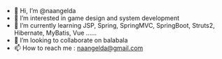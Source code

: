 - 👋 Hi, I’m @naangelda
- 👀 I’m interested in game design and system development
- 🌱 I’m currently learning JSP, Spring, SpringMVC, SpringBoot, Struts2, Hibernate, MyBatis, Vue ......
- 💞️ I’m looking to collaborate on balabala
- 📫 How to reach me : naangelda@gmail.com

<!---
naangelda/naangelda is a ✨ special ✨ repository because its `README.md` (this file) appears on your GitHub profile.
You can click the Preview link to take a look at your changes.
--->
